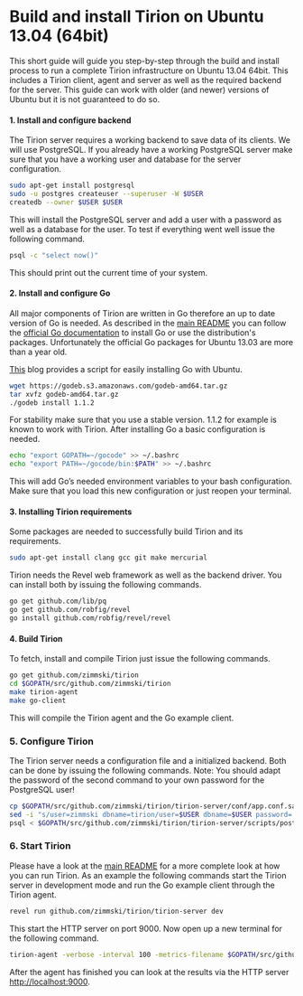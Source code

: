 # Build and install Tirion on Ubuntu 13.04 (64bit)

This short guide will guide you step-by-step through the build and install process to run a complete Tirion infrastructure on Ubuntu 13.04 64bit. This includes a Tirion client, agent and server as well as the required backend for the server. This guide can work with older (and newer) versions of Ubuntu but it is not guaranteed to do so.

#### 1. Install and configure backend

The Tirion server requires a working backend to save data of its clients. We will use PostgreSQL. If you already have a working PostgreSQL server make sure that you have a working user and database for the server configuration.

```bash
sudo apt-get install postgresql
sudo -u postgres createuser --superuser -W $USER
createdb --owner $USER $USER
```

This will install the PostgreSQL server and add a user with a password as well as a database for the user. To test if everything went well issue the following command.

```bash
psql -c "select now()"
```

This should print out the current time of your system.

#### 2. Install  and configure Go

All major components of Tirion are written in Go therefore an up to date version of Go is needed. As described in the [main README](/#how-to-build-tirion) you can follow the [official Go documentation](http://golang.org/doc/install) to install Go or use the distribution's packages. Unfortunately the official Go packages for Ubuntu 13.03 are more than a year old.

[This](http://blog.labix.org/2013/06/15/in-flight-deb-packages-of-go) blog provides a script for easily installing Go with Ubuntu.

```bash
wget https://godeb.s3.amazonaws.com/godeb-amd64.tar.gz
tar xvfz godeb-amd64.tar.gz
./godeb install 1.1.2
```

For stability make sure that you use a stable version. 1.1.2 for example is known to work with Tirion. After installing Go a basic configuration is needed.

```bash
echo "export GOPATH=~/gocode" >> ~/.bashrc
echo "export PATH=~/gocode/bin:$PATH" >> ~/.bashrc
```

This will add Go’s needed environment variables to your bash configuration. Make sure that you load this new configuration or just reopen your terminal.

#### 3. Installing Tirion requirements

Some packages are needed to successfully build Tirion and its requirements.

```bash
sudo apt-get install clang gcc git make mercurial
```

Tirion needs the Revel web framework as well as the backend driver. You can install both by issuing the following commands.

```bash
go get github.com/lib/pq
go get github.com/robfig/revel
go install github.com/robfig/revel/revel
```

#### 4. Build Tirion

To fetch, install and compile Tirion just issue the following commands.

```bash
go get github.com/zimmski/tirion
cd $GOPATH/src/github.com/zimmski/tirion
make tirion-agent
make go-client
```

This will compile the Tirion agent and the Go example client.

### 5. Configure Tirion

The Tirion server needs a configuration file and a initialized backend. Both can be done by issuing the following commands. Note: You should adapt the password of the second command to your own password for the PostgreSQL user!

```bash
cp $GOPATH/src/github.com/zimmski/tirion/tirion-server/conf/app.conf.sample $GOPATH/src/github.com/zimmski/tirion/tirion-server/conf/app.conf
sed -i "s/user=zimmski dbname=tirion/user=$USER dbname=$USER password='YOUR PASSWORD'/" $GOPATH/src/github.com/zimmski/tirion/tirion-server/conf/app.conf
psql < $GOPATH/src/github.com/zimmski/tirion/tirion-server/scripts/postgresql_ddl.sql
```

### 6. Start Tirion

Please have a look at the [main README](/) for a more complete look at how you can run Tirion. As an example the following commands start the Tirion server in development mode and run the Go example client through the Tirion agent.

```bash
revel run github.com/zimmski/tirion/tirion-server dev
```

This start the HTTP server on port 9000. Now open up a new terminal for the following command.

```bash
tirion-agent -verbose -interval 100 -metrics-filename $GOPATH/src/github.com/zimmski/tirion/clients/example-metrics.json -exec go-client -exec-arguments "-verbose -runtime 2" -socket /tmp/tirion.sock -server "localhost:9000"
```

After the agent has finished you can look at the results via the HTTP server [http://localhost:9000](http://localhost:9000).
